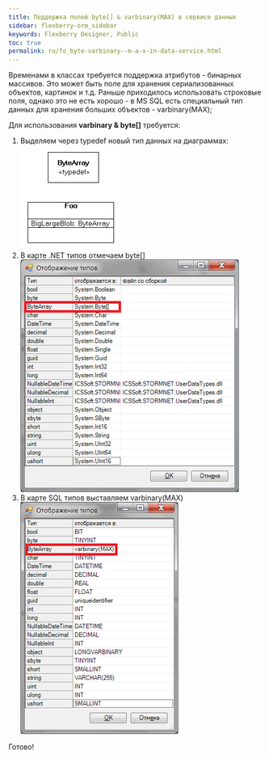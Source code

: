 ```yaml
---
title: Поддержка полей byte[] & varbinary(MAX) в сервисе данных
sidebar: flexberry-orm_sidebar
keywords: Flexberry Designer, Public
toc: true
permalink: ru/fo_byte-varbinary--m-a-x-in-data-service.html
---
```


Временами в классах требуется поддержка атрибутов - бинарных массивов.
Это может быть поле для хранения сериализованных объектов, картинок и т.д.
Раньше приходилось использовать строковые поля, однако это не есть хорошо - в MS SQL есть специальный тип данных для хранения больших объектов - varbinary(MAX);

Для использования **varbinary &amp; byte&#91;&#93;** требуется:

1. Выделяем через typedef новый тип данных на диаграммах:
![](/images/pages/img/page/byte-varbinary-MAX-in-data-service/byteArray.png)
2. В карте .NET типов отмечаем byte&#91;&#93;
![](/images/pages/img/page/byte-varbinary-MAX-in-data-service/TypesNet.png)
3. В карте SQL типов выставляем varbinary(MAX)
![](/images/pages/img/page/byte-varbinary-MAX-in-data-service/TypesSQL.png)

Готово!

